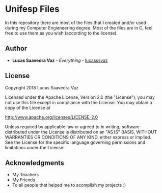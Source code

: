 # Unifesp Files

In this repository there are most of the files that I created and/or used during my Computer Engieneering degree. Most of the files are in C, feel free to use them as you wish (according to the license).

## Author

* **Lucas Saavedra Vaz** - *Everything* - [lucasssvaz](https://github.com/lucasssvaz)

## License

Copyright 2018 Lucas Saavedra Vaz

Licensed under the Apache License, Version 2.0 (the "License"); you may not use this file except in compliance with the License.
You may obtain a copy of the License at

http://www.apache.org/licenses/LICENSE-2.0

Unless required by applicable law or agreed to in writing, software distributed under the License is distributed on an "AS IS" BASIS, WITHOUT WARRANTIES OR CONDITIONS OF ANY KIND, either express or implied. See the License for the specific language governing permissions and limitations under the License.

## Acknowledgments

* My Teachers
* My Friends
* To all people that helped me to acomplish my projects :)
